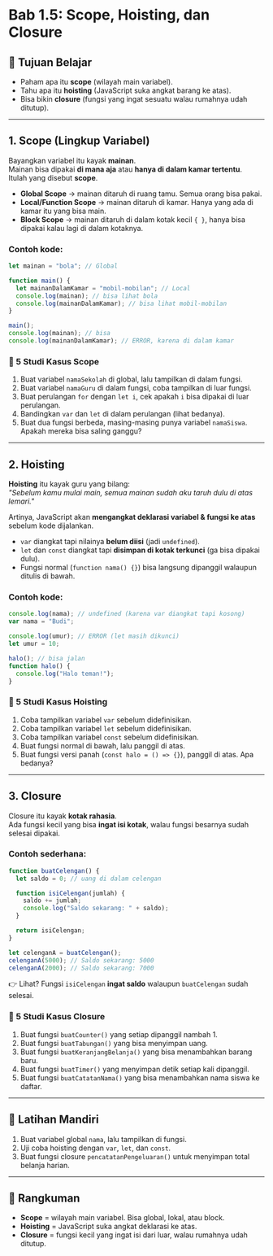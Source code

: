# Bab 1.5: Scope, Hoisting, dan Closure

## 🎯 Tujuan Belajar
- Paham apa itu **scope** (wilayah main variabel).
- Tahu apa itu **hoisting** (JavaScript suka angkat barang ke atas).
- Bisa bikin **closure** (fungsi yang ingat sesuatu walau rumahnya udah ditutup).

---

## 1. Scope (Lingkup Variabel)

Bayangkan variabel itu kayak **mainan**.  
Mainan bisa dipakai **di mana aja** atau **hanya di dalam kamar tertentu**.  
Itulah yang disebut **scope**.

- **Global Scope** → mainan ditaruh di ruang tamu. Semua orang bisa pakai.  
- **Local/Function Scope** → mainan ditaruh di kamar. Hanya yang ada di kamar itu yang bisa main.  
- **Block Scope** → mainan ditaruh di dalam kotak kecil `{ }`, hanya bisa dipakai kalau lagi di dalam kotaknya.

### Contoh kode:
```js
let mainan = "bola"; // Global

function main() {
  let mainanDalamKamar = "mobil-mobilan"; // Local
  console.log(mainan); // bisa lihat bola
  console.log(mainanDalamKamar); // bisa lihat mobil-mobilan
}

main();
console.log(mainan); // bisa
console.log(mainanDalamKamar); // ERROR, karena di dalam kamar
```

### 🧩 5 Studi Kasus Scope
1. Buat variabel `namaSekolah` di global, lalu tampilkan di dalam fungsi.  
2. Buat variabel `namaGuru` di dalam fungsi, coba tampilkan di luar fungsi.  
3. Buat perulangan `for` dengan `let i`, cek apakah `i` bisa dipakai di luar perulangan.  
4. Bandingkan `var` dan `let` di dalam perulangan (lihat bedanya).  
5. Buat dua fungsi berbeda, masing-masing punya variabel `namaSiswa`. Apakah mereka bisa saling ganggu?

---

## 2. Hoisting

**Hoisting** itu kayak guru yang bilang:  
_"Sebelum kamu mulai main, semua mainan sudah aku taruh dulu di atas lemari."_  

Artinya, JavaScript akan **mengangkat deklarasi variabel & fungsi ke atas** sebelum kode dijalankan.

- `var` diangkat tapi nilainya **belum diisi** (jadi `undefined`).  
- `let` dan `const` diangkat tapi **disimpan di kotak terkunci** (ga bisa dipakai dulu).  
- Fungsi normal (`function nama() {}`) bisa langsung dipanggil walaupun ditulis di bawah.

### Contoh kode:
```js
console.log(nama); // undefined (karena var diangkat tapi kosong)
var nama = "Budi";

console.log(umur); // ERROR (let masih dikunci)
let umur = 10;

halo(); // bisa jalan
function halo() {
  console.log("Halo teman!");
}
```

### 🧩 5 Studi Kasus Hoisting
1. Coba tampilkan variabel `var` sebelum didefinisikan.  
2. Coba tampilkan variabel `let` sebelum didefinisikan.  
3. Coba tampilkan variabel `const` sebelum didefinisikan.  
4. Buat fungsi normal di bawah, lalu panggil di atas.  
5. Buat fungsi versi panah (`const halo = () => {}`), panggil di atas. Apa bedanya?

---

## 3. Closure

Closure itu kayak **kotak rahasia**.  
Ada fungsi kecil yang bisa **ingat isi kotak**, walau fungsi besarnya sudah selesai dipakai.  

### Contoh sederhana:
```js
function buatCelengan() {
  let saldo = 0; // uang di dalam celengan

  function isiCelengan(jumlah) {
    saldo += jumlah; 
    console.log("Saldo sekarang: " + saldo);
  }

  return isiCelengan;
}

let celenganA = buatCelengan();
celenganA(5000); // Saldo sekarang: 5000
celenganA(2000); // Saldo sekarang: 7000
```

👉 Lihat? Fungsi `isiCelengan` **ingat saldo** walaupun `buatCelengan` sudah selesai.

### 🧩 5 Studi Kasus Closure
1. Buat fungsi `buatCounter()` yang setiap dipanggil nambah 1.  
2. Buat fungsi `buatTabungan()` yang bisa menyimpan uang.  
3. Buat fungsi `buatKeranjangBelanja()` yang bisa menambahkan barang baru.  
4. Buat fungsi `buatTimer()` yang menyimpan detik setiap kali dipanggil.  
5. Buat fungsi `buatCatatanNama()` yang bisa menambahkan nama siswa ke daftar.

---

## 📝 Latihan Mandiri
1. Buat variabel global `nama`, lalu tampilkan di fungsi.  
2. Uji coba hoisting dengan `var`, `let`, dan `const`.  
3. Buat fungsi closure `pencatatanPengeluaran()` untuk menyimpan total belanja harian.

---

## 📌 Rangkuman
- **Scope** = wilayah main variabel. Bisa global, lokal, atau block.  
- **Hoisting** = JavaScript suka angkat deklarasi ke atas.  
- **Closure** = fungsi kecil yang ingat isi dari luar, walau rumahnya udah ditutup.  
